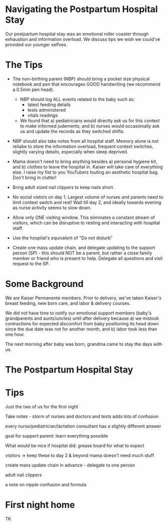 # Navigating the Postpartum Hospital Stay

Our postpartum hospital stay was an emotional roller coaster through exhaustion and information overload. We discuss tips we wish we could've provided our younger selfves.

# The Tips

- The non-birthing parent (NBP) should bring a pocket size physical notebook and pen that encourages GOOD handwriting (we recommend a 0.5mm pen head).

  - NBP should log ALL events related to the baby such as:
    - latest feeding details
    - tests administered
    - vitals readings
  - We found that a) pediatricians would directly ask us for this context to make informed judements, and b) nurses would occasionally ask us and update the records as they switched shifts.

- NBP should also take notes from all hospital staff. Memory alone is not reliabe to store the information overload, frequent context switches, slightly varying details, especially when sleep deprived.

- Mama doesn't need to bring anything besides a) personal hygiene kit, and b) clothes to leave the hospital in. Kaiser will take care of everything else. I raise my fist to you YouTubers touting an aesthetic hospital bag. Don't bring in clutter!

- Bring adult sized nail clippers to keep nails short.

- No social vistors on day 1. Largest volume of nurses and parents need to limit context switch and rest! Wait till day 2, and ideally towards evening as nurse activity seems to slow down.

- Allow only ONE visiting window. This eliminates a constant stream of visitors, which can be disruptive to resting and interacting with hospital staff.

- Use the hospital's equivalent of "Do not disturb"

- Create one mass update chain, and delegate updating to the support person (SP) - this should NOT be a parent, but rather a close family member or friend who is present to help. Delegate all questions and visit request to the SP.

# Some Background

We are Kaiser Permanente members. Prior to delivery, we've taken Kaiser's breast feeding, new born care, and labor & delivery courses.

We did not have time to notify our emotional support members (baby's grandparents and aunts/uncles) until after delivery because a) we mistook contractions for expected discomfort from baby positioning its head down since the due date was not for another month, and b) labor took less than one hour.

The next morning after baby was born, grandma came to stay the days with us.

# The Postpartum Hospital Stay

# Tips

Just the two of us for the first night

Take notes - storm of nurses and doctors and tests adds lots of confusion

every nurse/pediatrician/lactation consultant has a slightly different answer

goal for support parent: learn everything possible

What would be nice if hospital did: grease board for what to expect

visitors -> keep these to day 2 & beyond
mama doesn't need much stuff

create mass update chain in advance - delegate to one perosn

adult nail clippers

a note on nipple confusion and formula

# First night home

TK
